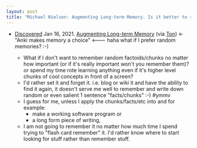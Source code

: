 ```yaml
---
layout: post
title: "Michael Nielsen: Augmenting Long-term Memory. Is it better to remember hundreds of facts or is it better to remember where to start looking for facts?"
---
```

* [Discovered](http://rolandtanglao.com/2020/07/29/p1-blogthis-checkvist-list-links-to-blog/) Jan 16, 2021. [Augmenting Long-term Memory](http://augmentingcognition.com/ltm.html)   (via [Ton](https://www.zylstra.org/blog/2021/01/connecting-my-pkm-to-anki/))  <- "Anki makes memory a choice" <--- haha what if I prefer random memories? :-) 

  * What if I don't want to remember random factoids/chunks no matter how important (or if it's really important won't you remember them)? or spend my time rote learning anything even if it's higher level chunks of cool concepts  in front of a screen? 
  * I'd rather set it and forget it. i.e. blog or wiki it and have the ability to find it again, it doesn't serve me well to remember and write down random or even salient 1 sentence "facts/chunks" :-) #ymmv 
  * I guess for me, unless I apply the chunks/facts/etc into and for example:
    *  make a working software program or 
    * a long form piece of writing, 
  * I am not going to remember it no matter how much time I spend trying to "flash card remember" it. I'd rather know where to start looking for stuff rather than remember stuff.
  
  
